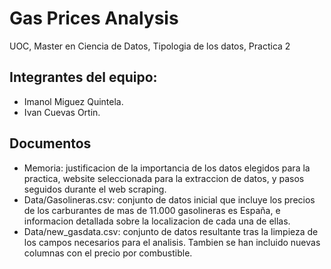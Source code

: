 # Gas Prices Analysis
UOC, Master en Ciencia de Datos, Tipologia de los datos, Practica 2

## Integrantes del equipo: 
* Imanol Miguez Quintela.
* Ivan Cuevas Ortin.

## Documentos
* Memoria: justificacion de la importancia de los datos elegidos para la practica, website seleccionada para la extraccion de datos, y pasos seguidos durante el web scraping.
* Data/Gasolineras.csv: conjunto de datos inicial que incluye los precios de los carburantes de mas de 11.000 gasolineras es España, e informacion detallada sobre la localizacion de cada una de ellas.
* Data/new_gasdata.csv: conjunto de datos resultante tras la limpieza de los campos necesarios para el analisis. Tambien se han incluido nuevas columnas con el precio por combustible.
